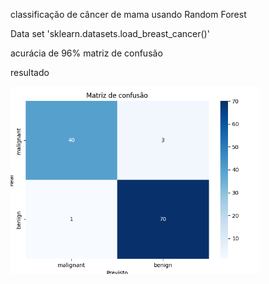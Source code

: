 classificação de câncer de mama usando Random Forest 

Data set 'sklearn.datasets.load_breast_cancer()'

acurácia de 96%
matriz de confusão

resultado

<img src="matriz_confusao.png" width="400" alt="Matriz de confusão"/>
